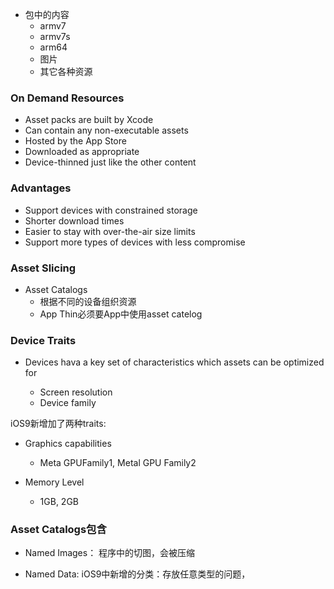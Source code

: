 - 包中的内容
	- armv7
	- armv7s
	- arm64
	- 图片
	- 其它各种资源

### On Demand Resources

- Asset packs are built by Xcode
- Can contain any non-executable assets
- Hosted by the App Store
- Downloaded as appropriate
- Device-thinned just like the other content

### Advantages

- Support devices with constrained storage
- Shorter download times
- Easier to stay with over-the-air size limits
- Support more types of devices with less compromise

### Asset Slicing

- Asset Catalogs
	- 根据不同的设备组织资源
	- App Thin必须要App中使用asset catelog

### Device Traits

- Devices hava a key set of characteristics which assets can be optimized for

	- Screen resolution
	- Device family

iOS9新增加了两种traits:

- Graphics capabilities
	- Meta GPUFamily1, Metal GPU Family2

- Memory Level
	- 1GB, 2GB

### Asset Catalogs包含

- Named Images： 程序中的切图，会被压缩

- Named Data: iOS9中新增的分类：存放任意类型的问题，    
